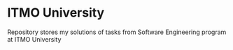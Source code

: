 # ITMO University
Repository stores my solutions of tasks from Software Engineering program at ITMO University
